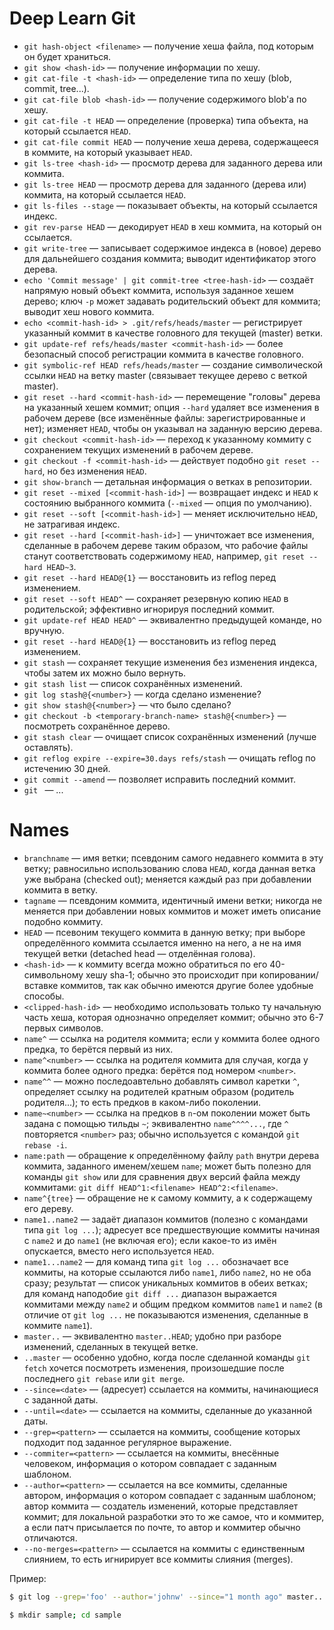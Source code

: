 # Deep Learn Git

 * `git hash-object <filename>` — получение хеша файла, под которым он будет храниться.
 * `git show <hash-id>` — получение информации по хешу.
 * `git cat-file -t <hash-id>` — определение типа по хешу (blob, commit, tree...).
 * `git cat-file blob <hash-id>` — получение содержимого blob'а по хешу.
 * `git cat-file -t HEAD` — определение (проверка) типа объекта, на который ссылается `HEAD`.
 * `git cat-file commit HEAD` — получение хеша дерева, содержащееся в коммите, на который указывает `HEAD`.
 * `git ls-tree <hash-id>` — просмотр дерева для заданного дерева или коммита.
 * `git ls-tree HEAD` — просмотр дерева для заданного (дерева или) коммита, на который ссылается `HEAD`.
 * `git ls-files --stage` — показывает объекты, на который ссылается индекс.
 * `git rev-parse HEAD` — декодирует `HEAD` в хеш коммита, на который он ссылается.
 * `git write-tree` — записывает содержимое индекса в (новое) дерево для дальнейшего создания коммита; выводит идентификатор этого дерева.
 * `echo 'Commit message' | git commit-tree <tree-hash-id>` — создаёт напрямую новый объект коммита, используя заданное хешем дерево; ключ `-p` может задавать родительский объект для коммита; выводит хеш нового коммита.
 * `echo <commit-hash-id> > .git/refs/heads/master` — регистрирует указанный коммит в качестве головного для текущей (master) ветки.
 * `git update-ref refs/heads/master <commit-hash-id>` — более безопасный способ регистрации коммита в качестве головного.
 * `git symbolic-ref HEAD refs/heads/master` — создание символической ссылки `HEAD` на ветку master (связывает текущее дерево с веткой master).
 * `git reset --hard <commit-hash-id>` — перемещение "головы" дерева на указанный хешем коммит; опция `--hard` удаляет все изменения в рабочем дереве (все изменённые файлы: зарегистрированные и нет); изменяет `HEAD`, чтобы он указывал на заданную версию дерева.
 * `git checkout <commit-hash-id>` — переход к указанному коммиту с сохранением текущих изменений в рабочем дереве.
 * `git checkout -f <commit-hash-id>` — действует подобно `git reset --hard`, но без изменения `HEAD`.
 * `git show-branch` — детальная информация о ветках в репозитории.
 * `git reset --mixed [<commit-hash-id>]` — возвращает индекс и `HEAD` к состоянию выбранного коммита (`--mixed` — опция по умолчанию).
 * `git reset --soft [<commit-hash-id>]` — меняет исключительно `HEAD`, не затрагивая индекс.
 * `git reset --hard [<commit-hash-id>]` — уничтожает все изменения, сделанные в рабочем дереве таким образом, что рабочие файлы станут соответствовать содержимому `HEAD`, например, `git reset --hard HEAD~3`.
 * `git reset --hard HEAD@{1}` — восстановить из reflog перед изменением.
 * `git reset --soft HEAD^` — сохраняет резервную копию `HEAD` в родительской; эффективно игнорируя последний коммит.
 * `git update-ref HEAD HEAD^` — эквивалентно предыдущей команде, но вручную.
 * `git reset --hard HEAD@{1}` — восстановить из reflog перед изменением.
 * `git stash` — сохраняет текущие изменения без изменения индекса, чтобы затем их можно было вернуть.
 * `git stash list` — список сохранённых изменений.
 * `git log stash@{<number>}` — когда сделано изменение?
 * `git show stash@{<number>}` — что было сделано?
 * `git checkout -b <temporary-branch-name> stash@{<number>}` — посмотреть сохранённое дерево.
 * `git stash clear` — очищает список сохранённых изменений (лучше оставлять).
 * `git reflog expire --expire=30.days refs/stash` — очищать reflog по истечению 30 дней.
 * `git commit --amend` — позволяет исправить последний коммит.
 * `git ` — ...

# Names
 * `branchname` — имя ветки; псевдоним самого недавнего коммита в эту ветку; равносильно использованию слова `HEAD`, когда данная ветка уже выбрана (checked out); меняется каждый раз при добавлении коммита в ветку.
 * `tagname` — псевдоним коммита, идентичный имени ветки; никогда не меняется при добавлении новых коммитов и может иметь описание подобно коммиту.
 * `HEAD` — псевоним текущего коммита в данную ветку; при выборе определённого коммита ссылается именно на него, а не на имя текущей ветки (detached head — отделённая голова).
 * `<hash-id>` — к коммиту всегда можно обратиться по его 40-символьному хешу sha-1; обычно это происходит при копировании/вставке коммитов, так как обычно имеются другие более удобные способы.
 * `<clipped-hash-id>` — необходимо использовать только ту начальную часть хеша, которая однозначно определяет коммит; обычно это 6-7 первых символов.
 * `name^` — ссылка на родителя коммита; если у коммита более одного предка, то берётся первый из них.
 * `name^<number>` — ссылка на родителя коммита для случая, когда у коммита более одного предка: берётся под номером `<number>`.
 * `name^^` — можно последоавтельно добавлять символ каретки `^`,  определяет ссылку на родителей кратным образом (родитель родителя...); то есть предков в каком-либо поколении.
 * `name~<number>` — ссылка на предков в `n`-ом поколении может быть задана с помощью тильды `~`; эквивалентно `name^^^^...`, где `^` повторяется `<number>` раз; обычно используется с командой `git rebase -i`.
 * `name:path` — обращение к определённому файлу `path` внутри дерева коммита, заданного именем/хешем `name`; может быть полезно для команды `git show` или для сравнения двух версий файла между коммитами: `git diff HEAD^1:<filename> HEAD^2:<filename>`.
 * `name^{tree}` — обращение не к самому коммиту, а к содержащему его дереву.
 * `name1..name2` — задаёт диапазон коммитов (полезно с командами типа `git log ...`); адресует все предшествующие коммиты начиная с `name2` и до `name1` (не включая его); если какое-то из имён опускается, вместо него используется `HEAD`.
 * `name1...name2` — для команд типа `git log ...` обозначает все коммиты, на которые ссылаются либо `name1`, либо `name2`, но не оба сразу; результат — список уникальных коммитов в обеих ветках; для команд наподобие `git diff ...` диапазон выражается коммитами между `name2` и общим предком коммитов `name1` и `name2` (в отличие от `git log ...` не показываются изменения, сделанные в коммите `name1`).
 * `master..` — эквивалентно `master..HEAD`; удобно при разборе изменений, сделанных в текущей ветке.
 * `..master` — особенно удобно, когда после сделанной команды `git fetch` хочется посмотреть изменения, произошедшие после последнего `git rebase` или `git merge`.
 * `--since=<date>` — (адресует) ссылается на коммиты, начинающиеся с заданной даты.
 * `--until=<date>` — ссылается на коммиты, сделанные до указанной даты.
 * `--grep=<pattern>` — ссылается на коммиты, сообщение которых подходит под заданное регулярное выражение.
 * `--commiter=<pattern>` — ссылается на коммиты, внесённые человеком, информация о котором совпадает с заданным шаблоном.
 * `--author=<pattern>` — ссылается на все коммиты, сделанные автором, информация о котором совпадает с заданным шаблоном; автор коммита — создатель изменений, которые представляет коммит; для локальной разработки это то же самое, что и коммитер, а если патч присылается по почте, то автор и коммитер обычно отличаются.
 * `--no-merges=<pattern>` — ссылается на коммиты с единственным слиянием, то есть игнирирует все коммиты слияния (merges).

Пример:
```bash
$ git log --grep='foo' --author='johnw' --since="1 month ago" master..
```

```bash
$ mkdir sample; cd sample
```
